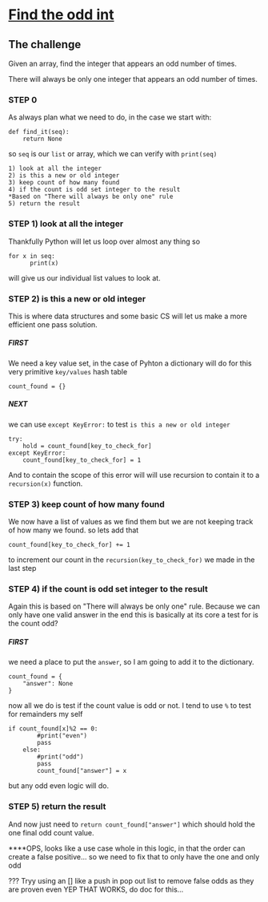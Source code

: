 # [Find the odd int](https://www.codewars.com/kata/54da5a58ea159efa38000836)

## The challenge
Given an array, find the integer that appears an odd number of times.

There will always be only one integer that appears an odd number of times.

### STEP 0
As always plan what we need to do, in the case we start with:
```
def find_it(seq):
    return None
```
so ```seq``` is our ```list``` or array, which we can verify with ```print(seq)```
```
1) look at all the integer
2) is this a new or old integer
3) keep count of how many found
4) if the count is odd set integer to the result
*Based on "There will always be only one" rule
5) return the result
```
### STEP 1) look at all the integer
Thankfully Python will let us loop over almost any thing so
```
for x in seq:
      print(x)
```
will give us our individual list values to look at.

### STEP 2) is this a new or old integer
This is where data structures and some basic CS will let us make a more efficient one pass solution.

##### FIRST
We need a key value set, in the case of Pyhton a dictionary will do for this very primitive ```key/values``` hash table
```
count_found = {}
```
##### NEXT
we can use ```except KeyError:``` to test ```is this a new or old integer```
```
try:
    hold = count_found[key_to_check_for]
except KeyError:
    count_found[key_to_check_for] = 1
```
And to contain the scope of this error will will use recursion to contain it to a ```recursion(x)``` function.

### STEP 3) keep count of how many found
We now have a list of values as we find them but we are not keeping track of how many we found. so lets add that
```
count_found[key_to_check_for] += 1
```
to increment our count in the ```recursion(key_to_check_for)``` we made in the last step

### STEP 4) if the count is odd set integer to the result
Again this is based on "There will always be only one" rule. Because we can only have one valid answer in the end this is basically at its core a test for is the count odd?

##### FIRST
we need a place to put the ```answer```, so I am going to add it to the dictionary.
```
count_found = {
    "answer": None
}
```
now all we do is test if the count value is odd or not. I tend to use ```%``` to test for remainders my self
```
if count_found[x]%2 == 0:
        #print("even")
        pass
    else:
        #print("odd")
        pass
        count_found["answer"] = x
```
but any odd even logic will do.


### STEP 5) return the result
And now just need to ```return count_found["answer"]``` which should hold the one final odd count value.


****OPS, looks like a use case whole in this logic, in that the order can create a false positive... so we need to fix that to only have the one and only odd


??? Tryy using an [] like a push in pop out list to remove false odds as they are proven even
YEP THAT WORKS, do doc for this...
